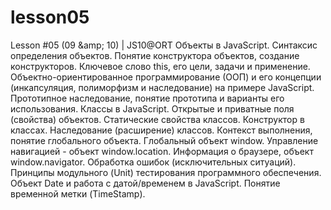 # lesson05
Lesson #05 (09 &amp;amp; 10) | JS10@ORT Объекты в JavaScript. Синтаксис определения объектов. Понятие конструктора объектов, создание конструкторов. Ключевое слово this, его цели, задачи и применение. Объектно-ориентированное программирование (ООП) и его концепции (инкапсуляция, полиморфизм и наследование) на примере JavaScript. Прототипное наследование, понятие прототипа и варианты его использования.  Классы в JavaScript. Открытые и приватные поля (свойства) объектов. Статические свойства классов. Конструктор в классах. Наследование (расширение) классов. Контекст выполнения, понятие глобального объекта. Глобальный объект window. Управление навигацией - объект window.location. Информация о браузере, объект window.navigator. Обработка ошибок (исключительных ситуаций). Принципы модульного (Unit) тестирования программного обеспечения. Объект Date и работа с датой/временем в JavaScript. Понятие временной метки (TimeStamp). 
